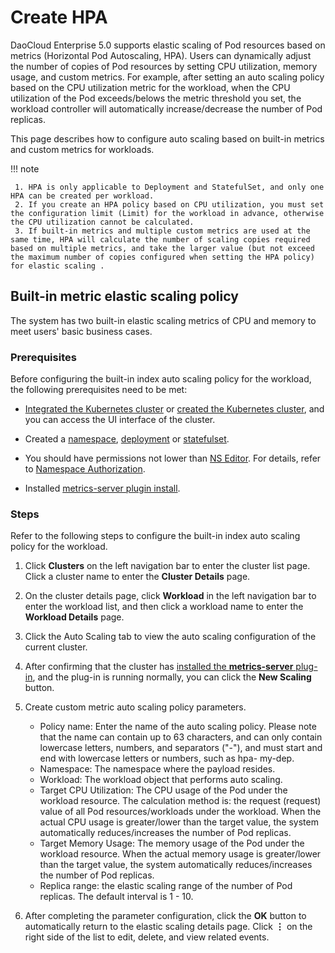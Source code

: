 # Create HPA

DaoCloud Enterprise 5.0 supports elastic scaling of Pod resources based on metrics (Horizontal Pod Autoscaling, HPA).
Users can dynamically adjust the number of copies of Pod resources by setting CPU utilization, memory usage, and custom metrics.
For example, after setting an auto scaling policy based on the CPU utilization metric for the workload,
when the CPU utilization of the Pod exceeds/belows the metric threshold you set, the workload controller
will automatically increase/decrease the number of Pod replicas.

This page describes how to configure auto scaling based on built-in metrics and custom metrics for workloads.

!!! note

     1. HPA is only applicable to Deployment and StatefulSet, and only one HPA can be created per workload.
     2. If you create an HPA policy based on CPU utilization, you must set the configuration limit (Limit) for the workload in advance, otherwise the CPU utilization cannot be calculated.
     3. If built-in metrics and multiple custom metrics are used at the same time, HPA will calculate the number of scaling copies required based on multiple metrics, and take the larger value (but not exceed the maximum number of copies configured when setting the HPA policy) for elastic scaling .

## Built-in metric elastic scaling policy

The system has two built-in elastic scaling metrics of CPU and memory to meet users' basic business cases.

### Prerequisites

Before configuring the built-in index auto scaling policy for the workload, the following prerequisites need to be met:

- [Integrated the Kubernetes cluster](../clusters/integrate-cluster.md) or
  [created the Kubernetes cluster](../clusters/create-cluster.md),
  and you can access the UI interface of the cluster.

- Created a [namespace](../namespaces/createns.md), [deployment](../workloads/create-deployment.md)
  or [statefulset](../workloads/create-statefulset.md).

- You should have permissions not lower than [NS Editor](../permissions/permission-brief.md#ns-editor).
  For details, refer to [Namespace Authorization](../namespaces/createns.md).

- Installed [metrics-server plugin install](install-metrics-server.md).

### Steps

Refer to the following steps to configure the built-in index auto scaling policy for the workload.

1. Click __Clusters__ on the left navigation bar to enter the cluster list page. Click a cluster name to enter the __Cluster Details__ page.

     

2. On the cluster details page, click __Workload__ in the left navigation bar to enter the workload list, and then click a workload name to enter the __Workload Details__ page.

     

3. Click the Auto Scaling tab to view the auto scaling configuration of the current cluster.

     

4. After confirming that the cluster has [installed the __metrics-server__ plug-in](install-metrics-server.md), and the plug-in is running normally, you can click the __New Scaling__ button.

     

5. Create custom metric auto scaling policy parameters.

     

     - Policy name: Enter the name of the auto scaling policy. Please note that the name can contain up to 63 characters, and can only contain lowercase letters, numbers, and separators ("-"), and must start and end with lowercase letters or numbers, such as hpa- my-dep.
     - Namespace: The namespace where the payload resides.
     - Workload: The workload object that performs auto scaling.
     - Target CPU Utilization: The CPU usage of the Pod under the workload resource. The calculation method is: the request (request) value of all Pod resources/workloads under the workload. When the actual CPU usage is greater/lower than the target value, the system automatically reduces/increases the number of Pod replicas.
     - Target Memory Usage: The memory usage of the Pod under the workload resource. When the actual memory usage is greater/lower than the target value, the system automatically reduces/increases the number of Pod replicas.
     - Replica range: the elastic scaling range of the number of Pod replicas. The default interval is 1 - 10.

6. After completing the parameter configuration, click the __OK__ button to automatically return to the elastic scaling details page. Click __⋮__ on the right side of the list to edit, delete, and view related events.
